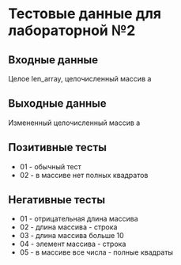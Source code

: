 # Тестовые данные для лабораторной №2

## Входные данные
Целое len_array, целочисленный массив a 

## Выходные данные
Измененный целочисленный массив a

## Позитивные тесты
- 01 - обычный тест
- 02 - в массиве нет полных квадратов

## Негативные тесты
- 01 - отрицательная длина массива
- 02 - длина массива - строка
- 03 - длина массива больше 10
- 04 - элемент массива - строка
- 05 - в массиве все числа - полные квадраты
